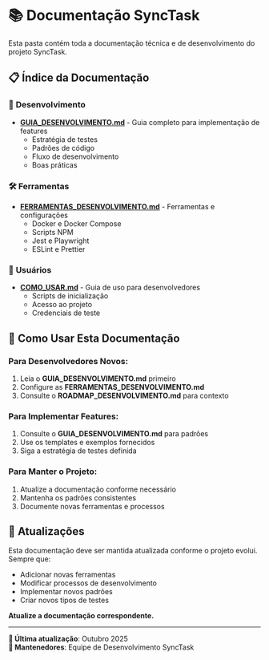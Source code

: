 # 📚 Documentação SyncTask

Esta pasta contém toda a documentação técnica e de desenvolvimento do projeto SyncTask.

## 📋 **Índice da Documentação**

### 🚀 **Desenvolvimento**
- **[GUIA_DESENVOLVIMENTO.md](./GUIA_DESENVOLVIMENTO.md)** - Guia completo para implementação de features
  - Estratégia de testes
  - Padrões de código
  - Fluxo de desenvolvimento
  - Boas práticas

### 🛠️ **Ferramentas**
- **[FERRAMENTAS_DESENVOLVIMENTO.md](./FERRAMENTAS_DESENVOLVIMENTO.md)** - Ferramentas e configurações
  - Docker e Docker Compose
  - Scripts NPM
  - Jest e Playwright
  - ESLint e Prettier

### 👥 **Usuários**
- **[COMO_USAR.md](./COMO_USAR.md)** - Guia de uso para desenvolvedores
  - Scripts de inicialização
  - Acesso ao projeto
  - Credenciais de teste

## 🎯 **Como Usar Esta Documentação**

### **Para Desenvolvedores Novos:**
1. Leia o **GUIA_DESENVOLVIMENTO.md** primeiro
2. Configure as **FERRAMENTAS_DESENVOLVIMENTO.md**
3. Consulte o **ROADMAP_DESENVOLVIMENTO.md** para contexto

### **Para Implementar Features:**
1. Consulte o **GUIA_DESENVOLVIMENTO.md** para padrões
2. Use os templates e exemplos fornecidos
3. Siga a estratégia de testes definida

### **Para Manter o Projeto:**
1. Atualize a documentação conforme necessário
2. Mantenha os padrões consistentes
3. Documente novas ferramentas e processos

## 📝 **Atualizações**

Esta documentação deve ser mantida atualizada conforme o projeto evolui. Sempre que:
- Adicionar novas ferramentas
- Modificar processos de desenvolvimento
- Implementar novos padrões
- Criar novos tipos de testes

**Atualize a documentação correspondente.**

---

**📅 Última atualização**: Outubro 2025  
**👥 Mantenedores**: Equipe de Desenvolvimento SyncTask
